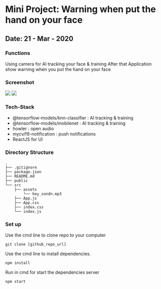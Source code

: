 # Mini Project: Warning when put the hand on your face

## Date: 21 - Mar - 2020

### Functions

Using camera for AI tracking your face & training
After that Application show warning when you put the hand on your face

### Screenshot
<img src="https://i.imgur.com/DAviqwF.png" />
<img src="https://i.imgur.com/bapf8EI.png" />

### Tech-Stack
- @tensorflow-models/knn-classifier : AI tracking & training
- @tensorflow-models/mobilenet : AI tracking & training
- howler : open audio
- mycv/f8-notification : push notifications
- ReactJS for UI

### Directory Structure
```
.
├── .gitignore
├── package.json
├── README.md
├── public
└── src
    ├── assets
        └── hey_sondn.mp3
    ├── App.js
    ├── App.css
    ├── index.css
    └── index.js
``` 

### Set up

Use the cmd line to clone repo to your computer
```
git clone [github_repo_url]
```
Use the cmd line to install dependencies.
```
npm install
```
Run in cmd for start the dependencies server
```
npm start
```

